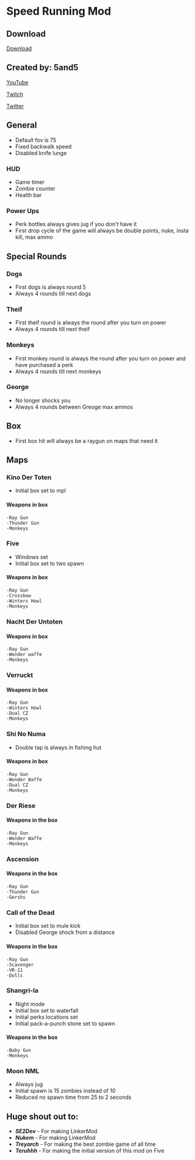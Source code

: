 # Speed Running Mod

## Download

[Download](https://github.com/5and5/BO1-SpeedRuns/releases)

## Created by: 5and5

[YouTube](https://www.youtube.com/user/Zomb0s4life)

[Twitch](https://twitch.tv/5and5)

[Twitter](https://twitter.com/5and55)


## General
* Default fov is 75
* Fixed backwalk speed
* Disabled knife lunge

### HUD
* Game timer
* Zombie counter
* Health bar

### Power Ups
* Perk bottles always gives jug if you don't have it
* First drop cycle of the game will always be double points, nuke, insta kill, max ammo

## Special Rounds
### Dogs
* First dogs is always round 5
* Always 4 rounds till next dogs
### Theif
* First theif round is always the round after you turn on power
* Always 4 rounds till next theif
### Monkeys
* First monkey round is always the round after you turn on power and have purchased a perk
* Always 4 rounds till next monkeys
### George
* No longer shocks you
* Always 4 rounds between Greoge max ammos

## Box
* First box hit will always be a raygun on maps that need it

## Maps

### Kino Der Toten
* Initial box set to mpl

#### Weapons in box
    -Ray Gun
    -Thunder Gun
    -Monkeys

### Five
* Windows set
* Initial box set to two spawn

#### Weapons in box
    -Ray Gun
    -Crossbow
    -Winters Howl
    -Monkeys

### Nacht Der Untoten
#### Weapons in box
    -Ray Gun
    -Wonder waffe
    -Monkeys

### Verruckt
#### Weapons in box
    -Ray Gun
    -Winters Howl
    -Dual CZ
    -Monkeys

### Shi No Numa
* Double tap is always in fishing hut

#### Weapons in box
    -Ray Gun
    -Wonder Waffe
    -Dual CZ
    -Monkeys

### Der Riese
#### Weapons in the box
    -Ray Gun
    -Wonder Waffe
    -Monkeys

### Ascension
#### Weapons in the box
    -Ray Gun
    -Thunder Gun
    -Gershs

### Call of the Dead
* Initial box set to mule kick
* Disabled George shock from a distance

#### Weapons in the box
    -Ray Gun
    -Scavenger
    -VR-11
    -Dolls

### Shangri-la
* Night mode
* Initial box set to waterfall
* Initial perks locations set
* Initial pack-a-punch stone set to spawn

#### Weapons in the box
    -Baby Gun
    -Monkeys

### Moon NML
* Always jug
* Initial spawn is 15 zombies instead of 10
* Reduced no spawn time from 25 to 2 seconds

## Huge shout out to:
* **_SE2Dev_** - For making LinkerMod
* **_Nukem_** - For making LinkerMod
* **_Treyarch_** - For making the best zombie game of all time
* **_Teruhhh_** - For making the initial version of this mod on Five

